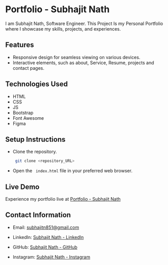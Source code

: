 
# Portfolio - Subhajit Nath


I am Subhajit Nath, Software Engineer. This Project Is my Personal Portfolio where I showcase my skills, projects, and experiences.

## Features

- Responsive design for seamless viewing on various devices.
- Interactive elements, such as about, Service, Resume, projects and contact pages.

## Technologies Used

- HTML
- CSS
- JS
- Bootstrap
- Font Awesome
- Figma

## Setup Instructions

- Clone the repository.
    ```bash
     git clone <repository_URL>
     ```
- Open the ``` index.html``` file in your preferred web browser.

## Live Demo
Experience my portfolio live at [Portfolio - Subhajit Nath](http://127.0.0.1:5500/)

## Contact Information
- Email: subhajitn851@gmail.com

- LinkedIn: [Subhajit Nath - LinkedIn](https://www.linkedin.com/in/subhajitnath/)

- GitHub: [Subhajit Nath - GitHub](https://github.com/subhajitnath0)

- Instagram: [Subhajit Nath - Instagram](https://www.instagram.com/subhajitnathsubhajitnath/)